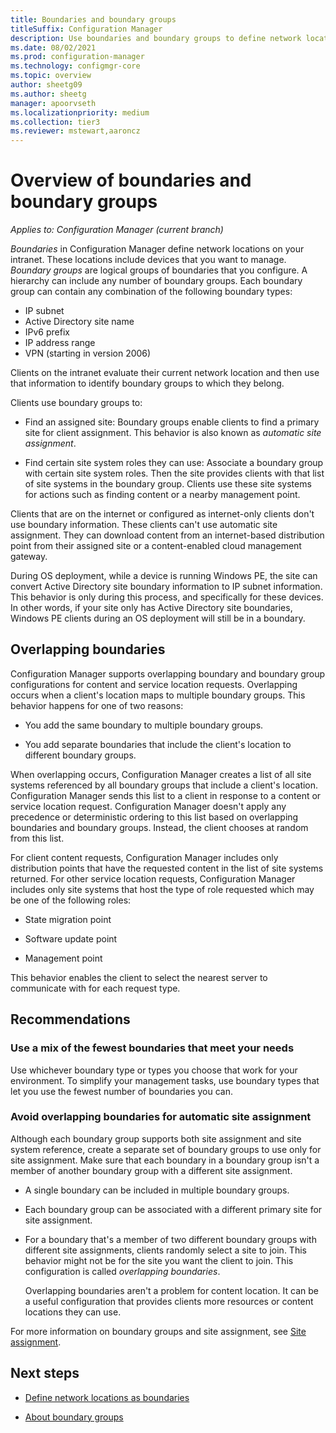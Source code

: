 ```yaml
---
title: Boundaries and boundary groups
titleSuffix: Configuration Manager
description: Use boundaries and boundary groups to define network locations for clients and site systems in your environment.
ms.date: 08/02/2021
ms.prod: configuration-manager
ms.technology: configmgr-core
ms.topic: overview
author: sheetg09
ms.author: sheetg
manager: apoorvseth
ms.localizationpriority: medium
ms.collection: tier3
ms.reviewer: mstewart,aaroncz 
---
```


# Overview of boundaries and boundary groups

*Applies to: Configuration Manager (current branch)*

_Boundaries_ in Configuration Manager define network locations on your intranet. These locations include devices that you want to manage. _Boundary groups_ are logical groups of boundaries that you configure. A hierarchy can include any number of boundary groups. Each boundary group can contain any combination of the following boundary types:

- IP subnet
- Active Directory site name
- IPv6 prefix
- IP address range
- VPN (starting in version 2006)

Clients on the intranet evaluate their current network location and then use that information to identify boundary groups to which they belong.

Clients use boundary groups to:

- Find an assigned site: Boundary groups enable clients to find a primary site for client assignment. This behavior is also known as _automatic site assignment_.

- Find certain site system roles they can use: Associate a boundary group with certain site system roles. Then the site provides clients with that list of site systems in the boundary group. Clients use these site systems for actions such as finding content or a nearby management point.

Clients that are on the internet or configured as internet-only clients don't use boundary information. These clients can't use automatic site assignment. They can download content from an internet-based distribution point from their assigned site or a content-enabled cloud management gateway.

During OS deployment, while a device is running Windows PE, the site can convert Active Directory site boundary information to IP subnet information. This behavior is only during this process, and specifically for these devices. In other words, if your site only has Active Directory site boundaries, Windows PE clients during an OS deployment will still be in a boundary.<!-- SCCMDocs#2086 -->

## Overlapping boundaries

Configuration Manager supports overlapping boundary and boundary group configurations for content and service location requests. Overlapping occurs when a client's location maps to multiple boundary groups. This behavior happens for one of two reasons:

- You add the same boundary to multiple boundary groups.

- You add separate boundaries that include the client's location to different boundary groups.

When overlapping occurs, Configuration Manager creates a list of all site systems referenced by all boundary groups that include a client's location. Configuration Manager sends this list to a client in response to a content or service location request. Configuration Manager doesn't apply any precedence or deterministic ordering to this list based on overlapping boundaries and boundary groups. Instead, the client chooses at random from this list.

For client content requests, Configuration Manager includes only distribution points that have the requested content in the list of site systems returned. For other service location requests, Configuration Manager includes only site systems that host the type of role requested which may be one of the following roles:

- State migration point

- Software update point

- Management point

This behavior enables the client to select the nearest server to communicate with for each request type.

## Recommendations

### Use a mix of the fewest boundaries that meet your needs

Use whichever boundary type or types you choose that work for your environment. To simplify your management tasks, use boundary types that let you use the fewest number of boundaries you can.

### Avoid overlapping boundaries for automatic site assignment

Although each boundary group supports both site assignment and site system reference, create a separate set of boundary groups to use only for site assignment. Make sure that each boundary in a boundary group isn't a member of another boundary group with a different site assignment.

- A single boundary can be included in multiple boundary groups.

- Each boundary group can be associated with a different primary site for site assignment.

- For a boundary that's a member of two different boundary groups with different site assignments, clients randomly select a site to join. This behavior might not be for the site you want the client to join. This configuration is called _overlapping boundaries_.

    Overlapping boundaries aren't a problem for content location. It can be a useful configuration that provides clients more resources or content locations they can use.

For more information on boundary groups and site assignment, see [Site assignment](boundary-groups.md#site-assignment).

## Next steps

- [Define network locations as boundaries](boundaries.md)

- [About boundary groups](boundary-groups.md)
